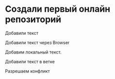 ﻿# Создали первый онлайн репозиторий

Добавили текст

Добавили текст через Browser

Добавим локальный текст.

Добавили текст в ветке

Разрешаем конфликт
